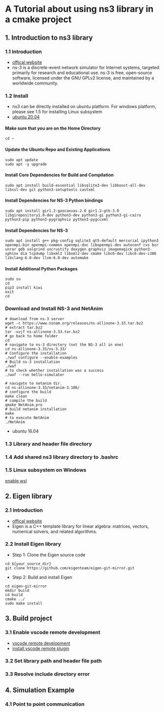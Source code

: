 # A Tutorial about using ns3 library in a cmake project

## 1. Introduction to ns3 library

### 1.1 Introduction

- [offical website](https://www.nsnam.org/)
- ns-3 is a discrete-event network simulator for Internet systems, targeted primarily for research and educational use. ns-3 is free, open-source software, licensed under the GNU GPLv2 license, and maintained by a worldwide community.

### 1.2 Install

- ns3 can be directly installed on ubuntu platform. For windows platform, please see 1.5 for installing Linux subsystem
- [ubuntu 20.04](https://karimmd.github.io/post/tutorial/ns3_installation/)
#### Make sure that you are on the Home Directory
```
cd ~
```
#### Update the Ubuntu Repo and Existing Applications
```
sudo apt update
sudo apt -y upgrade
```
#### Install Core Dependencies for Build and Compilation
```
sudo apt install build-essential libsqlite3-dev libboost-all-dev libssl-dev git python3-setuptools castxml
```
#### Install Dependencies for NS-3 Python bindings
```
sudo apt install gir1.2-goocanvas-2.0 gir1.2-gtk-3.0 libgirepository1.0-dev python3-dev python3-gi python3-gi-cairo python3-pip python3-pygraphviz python3-pygccxml
```
#### Install Dependencies for NS-3
```
sudo apt install g++ pkg-config sqlite3 qt5-default mercurial ipython3 openmpi-bin openmpi-common openmpi-doc libopenmpi-dev autoconf cvs bzr unrar gdb valgrind uncrustify doxygen graphviz imagemagick python3-sphinx dia tcpdump libxml2 libxml2-dev cmake libc6-dev libc6-dev-i386 libclang-6.0-dev llvm-6.0-dev automake
```
#### Install Additional Python Packages
```
sudo su 
cd
pip3 install kiwi
exit
cd
```
### Download and Install NS-3 and NetAnim
```
# download from ns-3 server
wget -c https://www.nsnam.org/releases/ns-allinone-3.33.tar.bz2
# extract tar.bz2
tar -xvjf ns-allinone-3.33.tar.bz2
# go back to home folder
cd
# navigate to ns-3 directory (not the NS-3 all in one)
cd ns-allinone-3.33/ns-3.33/
# Configure the installation
./waf configure --enable-examples 
# Build ns-3 installation
./waf
# to check whether installation was a success
./waf --run hello-simulator

# navigate to netanim dir.
cd ns-allinone-3.33/netanim-3.108/
# configure the build
make clean
# compile the build
qmake NetAnim.pro
# build netanim installation
make
# to execute NetAnim 
./NetAnim
```

- ubuntu 16.04

### 1.3 Library and header file directory

### 1.4 Add shared ns3 library directory to .bashrc

### 1.5 Linux subsystem on Windows

[enable wsl](https://www.ssl.com/how-to/enable-linux-subsystem-install-ubuntu-windows-10/)

## 2. Eigen library

### 2.1 Introduction
- [offical website](https://eigen.tuxfamily.org/index.php?title=Main_Page)
- Eigen is a C++ template library for linear algebra: matrices, vectors, numerical solvers, and related algorithms.

### 2.2 Install Eigen library
- Step 1: Clone the Eigen source code
```
cd ${your_source_dir}
git clone https://github.com/eigenteam/eigen-git-mirror.git
```
- Step 2: Build and install Eigen

```
cd eigen-git-mirror
mkdir build
cd build
cmake ../
sudo make install
```
## 3. Build project

### 3.1 Enable vscode remote development

- [vscode remote development](https://code.visualstudio.com/docs/remote/wsl)
- [install vscode remote plugin](https://marketplace.visualstudio.com/items?itemName=ms-vscode-remote.vscode-remote-extensionpack)

### 3.2 Set library path and header file path

### 3.3 Resolve include directory error

## 4. Simulation Example

### 4.1 Point to point communication


